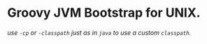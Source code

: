 # Groovy JVM Bootstrap for UNIX.
###### use ``-cp`` or ``-classpath`` just as in ``java`` to use a custom ``classpath``.


